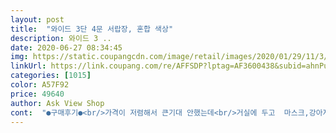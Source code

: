 ```yaml
---
layout: post 
title:  "와이드 3단 4문 서랍장, 혼합 색상" 
description: 와이드 3 ..
date: 2020-06-27 08:34:45 
img: https://static.coupangcdn.com/image/retail/images/2020/01/29/11/3/ca935b56-bbe6-41c5-91f1-3569e09ecbc6.jpg 
linkUrl: https://link.coupang.com/re/AFFSDP?lptag=AF3600438&subid=ahnPublicAsk&pageKey=1218318664&itemId=2208502771&vendorItemId=70206320225&traceid=V0-113-2ce310595f4709a0 
categories: [1015] 
color: A57F92 
price: 49640 
author: Ask View Shop 
cont:  "●구매후기●<br/>가격이 저렴해서 큰기대 안했는데<br/>거실에 두고  마스크,강아지용품, 자잘한 물건들 구분해서<br/>고급스럽게 분위기가 반전되는 귀엽고<br/>그거 가지고 나사 돌리시면 돼요<br/>나사가 다 따로 있더라구요<br/>나사를 아무리 돌려 안들어가서 보니까 나사구멍에 맞는<br/>나사종류가 3,4개 였던것 같아요<br/>너무 너무 예뻐요 맘에 들긴 하는데 패브릭 원단 냄새가 너무 심해요 이틀 동안 창문 열어 놓고 몇번 페브리즈 뿌려서 냄새 없애긴 했는데 신경 써 주시면 좋겠네요<br/>넘 맘에 들어요<br/>넣어두니 편하네요<br/>놨더니 더 예쁘네요^^<br/>다양한 크기의 서랍으로 이것저것 용도별로<br/>부직포페브릭서랍이 조금은 허접해보일까<br/>사이즈는 예시한데로 정사이즈고요.<br/><br/>색감도 조화릅고<br/>설명서데로 조립하다보면 어느새 완성♡<br/>수납하기도 편하네요<br/>심지어 손잡이가 나무 재질입니다<br/>싶은데... <br/> 우드손잡이를 다는순간금방<br/>아주  맘에 들어요<br/>예뻐요심지어 고급스럽기까지하네요^^<br/>작은 돌리는 거 그런것도 들어있는데<br/>잘 끼우셔야해요<br/>저는 예뻐서 두가지 사이즈 다 구매해서<br/>제주인데도 주문 다음날 배송되서 깜짝 놀랐네요^^<br/>조립 끝내고 정리하고 보니 싼티 없고 이뻐요<br/>조립할때 설명서 잘 보면서 나사를 적재적소에<br/>처음에 나사 땜시 힘뺐네요<br/>철제프레임에 부직포 서랍도 단단하고<br/>크기가 작다고 하시는분 계시던데<br/>탄탄한 서랍장입니다.<br/><br/>" 
---
```

